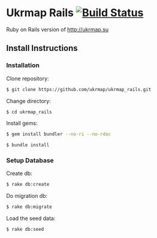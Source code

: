 # Ukrmap Rails [![Build Status](https://travis-ci.org/ukrmap/ukrmap_rails.svg?branch=master)](https://travis-ci.org/ukrmap/ukrmap_rails)
  Ruby on Rails version of http://ukrmap.su

## Install Instructions

### Installation

Clone repository:

```sh
$ git clone https://github.com/ukrmap/ukrmap_rails.git
```

Change directory:

```sh
$ cd ukrmap_rails
```

Install gems:

```sh
$ gem install bundler --no-ri --no-rdoc

$ bundle install
```

### Setup Database

Create db:

```sh
$ rake db:create
```

Do migration db:

```sh
$ rake db:migrate
```

Load the seed data:

```sh
$ rake db:seed
```
